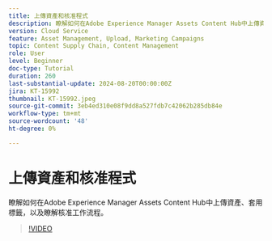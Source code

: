 ```yaml
---
title: 上傳資產和核准程式
description: 瞭解如何在Adobe Experience Manager Assets Content Hub中上傳資產、套用標籤，以及瞭解核准工作流程。
version: Cloud Service
feature: Asset Management, Upload, Marketing Campaigns
topic: Content Supply Chain, Content Management
role: User
level: Beginner
doc-type: Tutorial
duration: 260
last-substantial-update: 2024-08-20T00:00:00Z
jira: KT-15992
thumbnail: KT-15992.jpeg
source-git-commit: 3eb4ed310e08f9dd8a527fdb7c42062b285db84e
workflow-type: tm+mt
source-wordcount: '48'
ht-degree: 0%

---
```



# 上傳資產和核准程式

瞭解如何在Adobe Experience Manager Assets Content Hub中上傳資產、套用標籤，以及瞭解核准工作流程。

>[!VIDEO](https://video.tv.adobe.com/v/3432980/?learn=on)
